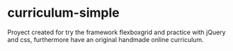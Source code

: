 # curriculum-simple


Proyect created for try the framework flexboxgrid and practice with jQuery and css, furthermore have an original handmade online curriculum.
